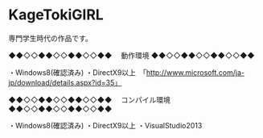 KageTokiGIRL
============

専門学生時代の作品です。

◆◆◇◇◆◆◇◇◆◆◇◇◆◆
　動作環境
◆◆◇◇◆◆◇◇◆◆◇◇◆◆

・Windows8(確認済み)
・DirectX9以上　「http://www.microsoft.com/ja-jp/download/details.aspx?id=35」


◆◆◇◇◆◆◇◇◆◆◇◇◆◆
　コンパイル環境
◆◆◇◇◆◆◇◇◆◆◇◇◆◆

・Windows8(確認済み)
・DirectX9以上
・VisualStudio2013
